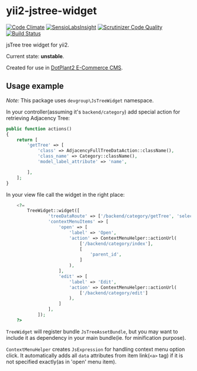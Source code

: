 yii2-jstree-widget
==================
[![Code Climate](https://codeclimate.com/github/DevGroup-ru/yii2-jstree-widget/badges/gpa.svg)](https://codeclimate.com/github/DevGroup-ru/yii2-jstree-widget)
[![SensioLabsInsight](https://insight.sensiolabs.com/projects/551833bd-1951-493d-9a8f-9f676cf58506/mini.png)](https://insight.sensiolabs.com/projects/551833bd-1951-493d-9a8f-9f676cf58506)
[![Scrutinizer Code Quality](https://scrutinizer-ci.com/g/DevGroup-ru/yii2-jstree-widget/badges/quality-score.png?b=master)](https://scrutinizer-ci.com/g/DevGroup-ru/yii2-jstree-widget/?branch=master)
[![Build Status](https://scrutinizer-ci.com/g/DevGroup-ru/yii2-jstree-widget/badges/build.png?b=master)](https://scrutinizer-ci.com/g/DevGroup-ru/yii2-jstree-widget/build-status/master)


jsTree tree widget for yii2.

Current state: **unstable**.

Created for use in [DotPlant2 E-Commerce CMS](http://dotplant.ru/).



Usage example
-------------

_Note:_ This package uses `devgroup\JsTreeWidget` namespace.

In your controller(assuming it's `backend/category`) add special action for retrieving Adjacency Tree:

``` php
public function actions()
{
    return [
        'getTree' => [
            'class' => AdjacencyFullTreeDataAction::className(),
            'class_name' => Category::className(),
            'model_label_attribute' => 'name',

        ],
    ];
}
```

In your view file call the widget in the right place:

``` php
    <?=
        TreeWidget::widget([
                'treeDataRoute' => ['/backend/category/getTree', 'selected_id' => $parent_id],
                'contextMenuItems' => [
                    'open' => [
                        'label' => 'Open',
                        'action' => ContextMenuHelper::actionUrl(
                            ['/backend/category/index'],
                            [
                                'parent_id',
                            ]
                        ),
                    ],
                    'edit' => [
                        'label' => 'Edit',
                        'action' => ContextMenuHelper::actionUrl(
                            ['/backend/category/edit']
                        ),
                    ]
                ],
            ]);
    ?>

```

`TreeWidget` will register bundle `JsTreeAssetBundle`, but you may want to include it as dependency in your main bundle(ie. for minification purpose).

`ContextMenuHelper` creates `JsExpression` for handling context menu option click. It automatically adds all `data` attributes from item link(`<a>` tag) if it is not specified exactly(as in 'open' menu item).